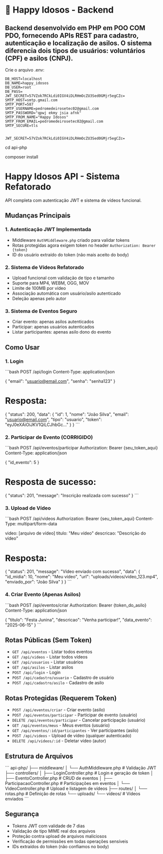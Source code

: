 
# 🧓 Happy Idosos - Backend

## Backend desenvolvido em **PHP em POO COM PDO**, fornecendo APIs REST para cadastro, autenticação e localização de asilos. O sistema diferencia dois tipos de usuários: **voluntários (CPF)** e **asilos (CNPJ)**.

Crie o arquivo .env:

```
DB_HOST=localhost
DB_NAME=happy_idosos
DB_USER=root
DB_PASS=
JWT_SECRET=57VZok7RCkLdi0IGV4iDLRHmOcZU3Sed0GMjr5egCZc=
SMTP_HOST=smtp.gmail.com
SMTP_PORT=587
SMTP_USERNAME=pedromedeirosetec02@gmail.com
SMTP_PASSWORD="qpwj ekmy jsia afnk"
SMTP_FROM_NAME="Happy Idosos"
SMTP_FROM_EMAIL=pedromedeirosetec02@gmail.com
SMTP_SECURE=tls


JWT_SECRET=57VZok7RCkLdi0IGV4iDLRHmOcZU3Sed0GMjr5egCZc=

```

cd api-php

composer install


# Happy Idosos API - Sistema Refatorado

API completa com autenticação JWT e sistema de vídeos funcional.

## Mudanças Principais

### 1. Autenticação JWT Implementada
- Middleware `AuthMiddleware.php` criado para validar tokens
- Rotas protegidas agora exigem token no header `Authorization: Bearer {token}`
- ID do usuário extraído do token (não mais aceito do body)

### 2. Sistema de Vídeos Refatorado
- Upload funcional com validação de tipo e tamanho
- Suporte para MP4, WEBM, OGG, MOV
- Limite de 100MB por vídeo
- Associação automática com usuário/asilo autenticado
- Deleção apenas pelo autor

### 3. Sistema de Eventos Seguro
- Criar evento: apenas asilos autenticados
- Participar: apenas usuários autenticados
- Listar participantes: apenas asilo dono do evento

## Como Usar

### 1. Login
\`\`\`bash
POST /api/login
Content-Type: application/json

{
  "email": "usuario@email.com",
  "senha": "senha123"
}

# Resposta:
{
  "status": 200,
  "data": {
    "id": 1,
    "nome": "João Silva",
    "email": "usuario@email.com",
    "tipo": "usuario",
    "token": "eyJ0eXAiOiJKV1QiLCJhbGc..."
  }
}
\`\`\`

### 2. Participar de Evento (CORRIGIDO)
\`\`\`bash
POST /api/eventos/participar
Authorization: Bearer {seu_token_aqui}
Content-Type: application/json

{
  "id_evento": 5
}

# Resposta de sucesso:
{
  "status": 201,
  "message": "Inscrição realizada com sucesso"
}
\`\`\`

### 3. Upload de Vídeo
\`\`\`bash
POST /api/videos
Authorization: Bearer {seu_token_aqui}
Content-Type: multipart/form-data

video: [arquivo de vídeo]
titulo: "Meu vídeo"
descricao: "Descrição do vídeo"

# Resposta:
{
  "status": 201,
  "message": "Vídeo enviado com sucesso",
  "data": {
    "id_midia": 10,
    "nome": "Meu vídeo",
    "url": "uploads/videos/video_123.mp4",
    "enviado_por": "João Silva"
  }
}
\`\`\`

### 4. Criar Evento (Apenas Asilos)
\`\`\`bash
POST /api/eventos/criar
Authorization: Bearer {token_do_asilo}
Content-Type: application/json

{
  "titulo": "Festa Junina",
  "descricao": "Venha participar!",
  "data_evento": "2025-06-15"
}
\`\`\`

## Rotas Públicas (Sem Token)
- `GET /api/eventos` - Listar todos eventos
- `GET /api/videos` - Listar todos vídeos
- `GET /api/usuarios` - Listar usuários
- `GET /api/asilos` - Listar asilos
- `POST /api/login` - Login
- `POST /api/cadastro/usuario` - Cadastro de usuário
- `POST /api/cadastro/asilo` - Cadastro de asilo

## Rotas Protegidas (Requerem Token)
- `POST /api/eventos/criar` - Criar evento (asilo)
- `POST /api/eventos/participar` - Participar de evento (usuário)
- `DELETE /api/eventos/participar` - Cancelar participação (usuário)
- `GET /api/eventos/meus` - Meus eventos (usuário)
- `GET /api/eventos/:id/participantes` - Ver participantes (asilo)
- `POST /api/videos` - Upload de vídeo (qualquer autenticado)
- `DELETE /api/videos/:id` - Deletar vídeo (autor)

## Estrutura de Arquivos
\`\`\`
api-php/
├── middleware/
│   └── AuthMiddleware.php          # Validação JWT
├── controllers/
│   ├── LoginController.php         # Login e geração de token
│   ├── EventoController.php        # CRUD de eventos
│   ├── ParticipacaoController.php  # Participações em eventos
│   └── VideoController.php         # Upload e listagem de vídeos
├── routes/
│   └── rotas.php                   # Definição de rotas
└── uploads/
    └── videos/                     # Vídeos enviados
\`\`\`

## Segurança
- Tokens JWT com validade de 7 dias
- Validação de tipo MIME real dos arquivos
- Proteção contra upload de arquivos maliciosos
- Verificação de permissões em todas operações sensíveis
- IDs extraídos do token (não confiamos no body)
